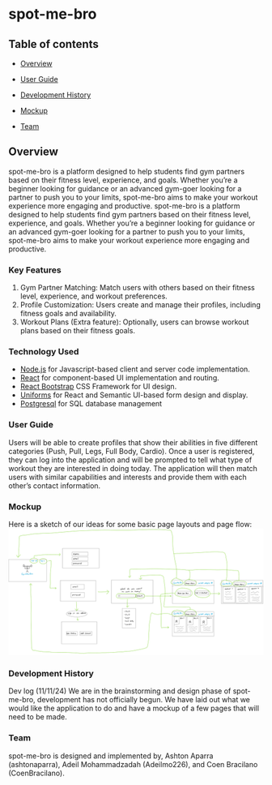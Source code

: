 # spot-me-bro

## Table of contents
<!-- Commented out items are ones used in bowfolios that we currently do not have the capabilities to complete with
the current version of the project (11/11/24) -->
<!-- Commented out items are ones used in bowfolios that we currently do not have the capabilities to complete with
the current version of the project (11/11/24) -->
* [Overview](#overview)
<!-- * [Deployment](#deployment) -->
<!-- * [Deployment](#deployment) -->
* [User Guide](#user-guide)
<!-- * [Community Feedback](#community-feedback) -->
<!-- * [Developer Guide](#developer-guide) -->
<!-- * [Community Feedback](#community-feedback) -->
<!-- * [Developer Guide](#developer-guide) -->
* [Development History](#development-history)
<!-- * [Continuous Integration](#continuous-integration) -->
<!-- * [Walkthrough videos](#walkthrough-videos) -->
<!-- * [Example enhancements](#example-enhancements) -->
* [Mockup](#mockup)
<!-- * [Continuous Integration](#continuous-integration) -->
<!-- * [Walkthrough videos](#walkthrough-videos) -->
<!-- * [Example enhancements](#example-enhancements) -->
* [Team](#team)

## Overview

spot-me-bro is a platform designed to help students find gym partners based on their fitness level, experience, and goals. Whether you’re a beginner looking for guidance or an advanced gym-goer looking for a partner to push you to your limits, spot-me-bro aims to make your workout experience more engaging and productive.
spot-me-bro is a platform designed to help students find gym partners based on their fitness level, experience, and goals. Whether you’re a beginner looking for guidance or an advanced gym-goer looking for a partner to push you to your limits, spot-me-bro aims to make your workout experience more engaging and productive.

### Key Features

1. Gym Partner Matching: Match users with others based on their fitness level, experience, and workout preferences.
2. Profile Customization: Users create and manage their profiles, including fitness goals and availability.
3. Workout Plans (Extra feature): Optionally, users can browse workout plans based on their fitness goals.


### Technology Used

* [Node.js](https://www.nodejs.com/) for Javascript-based client and server code implementation.
* [React](https://reactjs.org/) for component-based UI implementation and routing.
* [React Bootstrap](https://react-bootstrap.github.io/) CSS Framework for UI design.
* [Uniforms](https://uniforms.tools/) for React and Semantic UI-based form design and display.
* [Postgresql](https://www.postgresql.org/) for SQL database management

### User Guide
Users will be able to create profiles that show their abilities in five different categories (Push, Pull, Legs, Full Body, Cardio). Once a user is registered, they can log into the application and will be prompted to tell what type of workout they are interested in doing today. The application will then match users with similar capabilities and interests and provide them with each other’s contact information.

### Mockup
Here is a sketch of our ideas for some basic page layouts and page flow:
![](images/mockupfinal.png)

### Development History
Dev log (11/11/24)
We are in the brainstorming and design phase of spot-me-bro, development has not officially begun. We have laid out what we would like the application to do and have a mockup of a few pages that will need to be made.

### Team
spot-me-bro is designed and implemented by, Ashton Aparra (ashtonaparra), Adeil Mohammadzadah (Adeilmo226), and Coen Bracilano (CoenBracilano).
